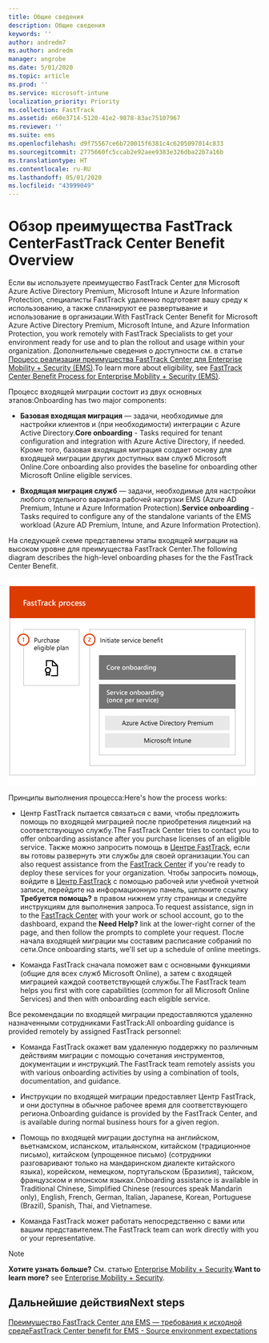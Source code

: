 ```yaml
---
title: Общие сведения
description: Общие сведения
keywords: ''
author: andredm7
ms.author: andredm
manager: angrobe
ms.date: 5/01/2020
ms.topic: article
ms.prod: ''
ms.service: microsoft-intune
localization_priority: Priority
ms.collection: FastTrack
ms.assetid: e60e3714-5120-41e2-9878-83ac75107967
ms.reviewer: ''
ms.suite: ems
ms.openlocfilehash: d9f75567ce6b720015f6381c4c6205097014c833
ms.sourcegitcommit: 2775660fc5ccab2e92aee9383e326dba22b7a16b
ms.translationtype: HT
ms.contentlocale: ru-RU
ms.lasthandoff: 05/01/2020
ms.locfileid: "43999049"
---
```

# <a name="fasttrack-center-benefit-overview"></a><span data-ttu-id="056bc-103">Обзор преимущества FastTrack Center</span><span class="sxs-lookup"><span data-stu-id="056bc-103">FastTrack Center Benefit Overview</span></span>

<span data-ttu-id="056bc-104">Если вы используете преимущество FastTrack Center для Microsoft Azure Active Directory Premium, Microsoft Intune и Azure Information Protection, специалисты FastTrack удаленно подготовят вашу среду к использованию, а также спланируют ее развертывание и использование в организации.</span><span class="sxs-lookup"><span data-stu-id="056bc-104">With FastTrack Center Benefit for Microsoft Azure Active Directory Premium, Microsoft Intune, and Azure Information Protection, you work remotely with FastTrack Specialists to get your environment ready for use and to plan the rollout and usage within your organization.</span></span> <span data-ttu-id="056bc-105">Дополнительные сведения о доступности см. в статье [Процесс реализации преимущества FastTrack Center для Enterprise Mobility + Security (EMS)](EMS-fasttrack-process.md).</span><span class="sxs-lookup"><span data-stu-id="056bc-105">To learn more about eligibility, see [FastTrack Center Benefit Process for Enterprise Mobility + Security (EMS)](EMS-fasttrack-process.md).</span></span>

<span data-ttu-id="056bc-106">Процесс входящей миграции состоит из двух основных этапов:</span><span class="sxs-lookup"><span data-stu-id="056bc-106">Onboarding has two major components:</span></span>

-   <span data-ttu-id="056bc-107">**Базовая входящая миграция** — задачи, необходимые для настройки клиентов и (при необходимости) интеграции с Azure Active Directory.</span><span class="sxs-lookup"><span data-stu-id="056bc-107">**Core onboarding** - Tasks required for tenant configuration and integration with Azure Active Directory, if needed.</span></span> <span data-ttu-id="056bc-108">Кроме того, базовая входящая миграция создает основу для входящей миграции других доступных вам служб Microsoft Online.</span><span class="sxs-lookup"><span data-stu-id="056bc-108">Core onboarding also provides the baseline for onboarding other Microsoft Online eligible services.</span></span>

-   <span data-ttu-id="056bc-109">**Входящая миграция служб** — задачи, необходимые для настройки любого отдельного варианта рабочей нагрузки EMS (Azure AD Premium, Intune и Azure Information Protection).</span><span class="sxs-lookup"><span data-stu-id="056bc-109">**Service onboarding** - Tasks required to configure any of the standalone variants of the EMS workload (Azure AD Premium, Intune, and Azure Information Protection).</span></span>

<span data-ttu-id="056bc-110">На следующей схеме представлены этапы входящей миграции на высоком уровне для преимущества FastTrack Center.</span><span class="sxs-lookup"><span data-stu-id="056bc-110">The following diagram describes the high-level onboarding phases for the the FastTrack Center Benefit.</span></span>

![Этапы входящей миграции на высоком уровне с использованием преимущества FastTrack Center](./media/ft-onboarding-process.png)

<span data-ttu-id="056bc-112">Принципы выполнения процесса:</span><span class="sxs-lookup"><span data-stu-id="056bc-112">Here's how the process works:</span></span>

- <span data-ttu-id="056bc-113">Центр FastTrack пытается связаться с вами, чтобы предложить помощь по входящей миграцией после приобретения лицензий на соответствующую службу.</span><span class="sxs-lookup"><span data-stu-id="056bc-113">The FastTrack Center tries to contact you to offer onboarding assistance after you purchase licenses of an eligible service.</span></span> <span data-ttu-id="056bc-114">Также можно запросить помощь в [Центре FastTrack](https://go.microsoft.com/fwlink/?linkid=780698), если вы готовы развернуть эти службы для своей организации.</span><span class="sxs-lookup"><span data-stu-id="056bc-114">You can also request assistance from the [FastTrack Center](https://go.microsoft.com/fwlink/?linkid=780698) if you're ready to deploy these services for your organization.</span></span> <span data-ttu-id="056bc-115">Чтобы запросить помощь, войдите в [Центр FastTrack](https://go.microsoft.com/fwlink/?linkid=780698) с помощью рабочей или учебной учетной записи, перейдите на информационную панель, щелкните ссылку **Требуется помощь?** в правом нижнем углу страницы и следуйте инструкциям для выполнения запроса.</span><span class="sxs-lookup"><span data-stu-id="056bc-115">To request assistance, sign in to the [FastTrack Center](https://go.microsoft.com/fwlink/?linkid=780698) with your work or school account, go to the dashboard, expand the **Need Help?** link at the lower-right corner of the page, and then follow the prompts to complete your request.</span></span> <span data-ttu-id="056bc-116">После начала входящей миграции мы составим расписание собраний по сети.</span><span class="sxs-lookup"><span data-stu-id="056bc-116">Once onboarding starts, we'll set up a schedule of online meetings.</span></span>

-   <span data-ttu-id="056bc-117">Команда FastTrack сначала поможет вам с основными функциями (общие для всех служб Microsoft Online), а затем с входящей миграцией каждой соответствующей службы.</span><span class="sxs-lookup"><span data-stu-id="056bc-117">The FastTrack team helps you first with core capabilities (common for all Microsoft Online Services) and then with onboarding each eligible service.</span></span>

<span data-ttu-id="056bc-118">Все рекомендации по входящей миграции предоставляются удаленно назначенными сотрудниками FastTrack:</span><span class="sxs-lookup"><span data-stu-id="056bc-118">All onboarding guidance is provided remotely by assigned FastTrack personnel:</span></span>

-   <span data-ttu-id="056bc-119">Команда FastTrack окажет вам удаленную поддержку по различным действиям миграции с помощью сочетания инструментов, документации и инструкций.</span><span class="sxs-lookup"><span data-stu-id="056bc-119">The FastTrack team remotely assists you with various onboarding activities by using a combination of tools, documentation, and guidance.</span></span>

-   <span data-ttu-id="056bc-120">Инструкции по входящей миграции предоставляет Центр FastTrack, и они доступны в обычное рабочее время для соответствующего региона.</span><span class="sxs-lookup"><span data-stu-id="056bc-120">Onboarding guidance is provided by the FastTrack Center, and is available during normal business hours for a given region.</span></span>

-   <span data-ttu-id="056bc-121">Помощь по входящей миграции доступна на английском, вьетнамском, испанском, итальянском, китайском (традиционное письмо), китайском (упрощенное письмо) (сотрудники разговаривают только на мандаринском диалекте китайского языка), корейском, немецком, португальском (Бразилия), тайском, французском и японском языках.</span><span class="sxs-lookup"><span data-stu-id="056bc-121">Onboarding assistance is available in Traditional Chinese, Simplified Chinese (resources speak Mandarin only), English, French, German, Italian, Japanese, Korean, Portuguese (Brazil), Spanish, Thai, and Vietnamese.</span></span>

-   <span data-ttu-id="056bc-122">Команда FastTrack может работать непосредственно с вами или вашим представителем.</span><span class="sxs-lookup"><span data-stu-id="056bc-122">The FastTrack team can work directly with you or your representative.</span></span>

> [!NOTE]
> <span data-ttu-id="056bc-123">**Хотите узнать больше?** См. статью [Enterprise Mobility + Security](https://www.microsoft.com/cloud-platform/enterprise-mobility).</span><span class="sxs-lookup"><span data-stu-id="056bc-123">**Want to learn more?** see [Enterprise Mobility + Security](https://www.microsoft.com/cloud-platform/enterprise-mobility).</span></span>

## <a name="next-steps"></a><span data-ttu-id="056bc-124">Дальнейшие действия</span><span class="sxs-lookup"><span data-stu-id="056bc-124">Next steps</span></span>

[<span data-ttu-id="056bc-125">Преимущество FastTrack Center для EMS — требования к исходной среде</span><span class="sxs-lookup"><span data-stu-id="056bc-125">FastTrack Center benefit for EMS - Source environment expectations</span></span>](EMS-source-environment-expectations.md)

